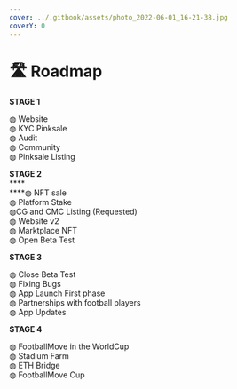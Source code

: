 ```yaml
---
cover: ../.gitbook/assets/photo_2022-06-01_16-21-38.jpg
coverY: 0
---
```


# 🛣 Roadmap

**STAGE 1**&#x20;

◍ Website\
◍ KYC Pinksale\
◍ Audit\
◍ Community\
◍ Pinksale Listing

**STAGE 2**\
****\
****◍ NFT sale \
◍ Platform Stake \
◍CG and CMC Listing (Requested) \
◍ Website v2 \
◍ Marktplace NFT \
◍ Open Beta Test

**STAGE 3**&#x20;

◍ Close Beta Test\
◍ Fixing Bugs\
◍ App Launch First phase\
◍ Partnerships with football players\
◍ App Updates

**STAGE 4**

◍ FootballMove in the WorldCup\
◍ Stadium Farm\
◍ ETH Bridge\
◍ FootballMove Cup

